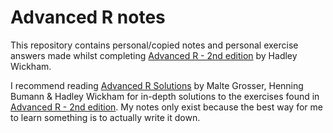 # Advanced R notes  

This repository contains personal/copied notes and personal exercise answers made whilst completing [Advanced R - 2nd edition](https://adv-r.hadley.nz/) by Hadley Wickham.  

I recommend reading [Advanced R Solutions](https://advanced-r-solutions.rbind.io/) by Malte Grosser, Henning Bumann & Hadley Wickham for in-depth solutions to the exercises found in [Advanced R - 2nd edition](https://adv-r.hadley.nz/). My notes only exist because the best way for me to learn something is to actually write it down.  

